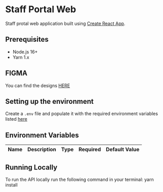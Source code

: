 # Staff Portal Web

Staff protal web application built using [Create React App](https://create-react-app.dev/).

## Prerequisites

- Node.js 16+
- Yarn 1.x

## FIGMA
You can find the designs [HERE](https://www.figma.com/file/x9CRWMRtaUOdzZP4VMG1fw/UI-Design?type=design&node-id=274-22593&mode=design&t=ju1bOZsjlr41qVSp-0)

## Setting up the environment

Create a `.env` file and populate it with the required environment variables listed [here](#environment-variables)

## Environment Variables

| Name                     | Description               | Type   | Required       | Default Value         |
| ------------------------ | ------------------------- | ------ | -------------- | --------------------- |

## Running Locally

To run the API locally run the following command in your terminal:
yarn install



